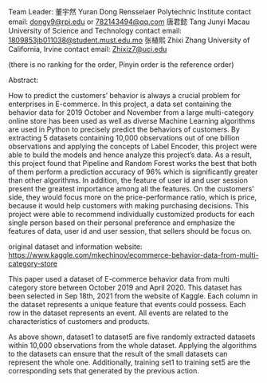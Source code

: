 Team Leader:  董宇然 Yuran Dong    Rensselaer Polytechnic Institute              contact email:  dongy9@rpi.edu or 782143494@qq.com
              唐君懿 Tang Junyi    Macau University of Science and Technology    contact email:  1809853jb011038@student.must.edu.mo
              张植熙 Zhixi Zhang   University of California, Irvine              contact email:  Zhixiz7@uci.edu
              
(there is no ranking for the order, Pinyin order is the reference order)


Abstract:

How to predict the customers’ behavior is always a crucial problem for enterprises in E-commerce. In this project, a data set containing the behavior data for 2019 October and November from a large multi-category online store has been used as well as diverse Machine Learning algorithms are used in Python to precisely predict the behaviors of customers. By extracting 5 datasets containing 10,000 observations out of one billion observations and applying the concepts of Label Encoder, this project were able to build the models and hence analyze this project’s data. As a result, this project found that Pipeline and Random Forest works the best that both of them perform a prediction accuracy of 96% which is significantly greater than other algorithms. In addition, the feature of user id and user session present the greatest importance among all the features. On the customers’ side, they would focus more on the price-performance ratio, which is price, because it would help customers with making purchasing decisions. This project were able to recommend individually customized products for each single person based on their personal preference and emphasize the features of data, user id and user session, that sellers should be focus on. 



original dataset and information website:
https://www.kaggle.com/mkechinov/ecommerce-behavior-data-from-multi-category-store

This paper used a dataset of E-commerce behavior data from multi category store between October 2019 and April 2020. This dataset has been selected in Sep 18th, 2021 from the website of Kaggle. Each column in the dataset represents a unique feature that events could possess. Each row in the dataset represents an event. All events are related to the characteristics of customers and products.




As above shown, dataset1 to dataset5 are five randomly extracted datasets within 10,000 observations from the whole dataset. Applying the algorithms to the datasets can ensure that the result of the small datasets can represent the whole one. Additionally, training set1 to training set5 are the corresponding sets that generated by the previous action.
